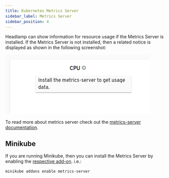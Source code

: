 ```yaml
---
title: Kubernetes Metrics Server
sidebar_label: Metrics Server
sidebar_position: 4
---
```


Headlamp can show information for resource usage if the Metrics Server is
installed. If the Metrics Server is not installed, then a related notice is
displayed as shown in the following screenshot:

![screenshot for no-metrics-notice](./no-metrics-server.png)

To read more about metrics server check out the
[metrics-server documentation](https://kubernetes.io/docs/tasks/debug-application-cluster/resource-metrics-pipeline/#metrics-server).

## Minikube

If you are running Minikube, then you can install the Metrics Server by
enabling the
[respective add-on](https://kubernetes.io/docs/tutorials/hello-minikube/#enable-addons). i.e.:

```shell
minikube addons enable metrics-server
```

